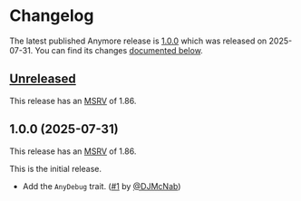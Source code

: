 <!-- Instructions

This changelog follows the patterns described here: <https://keepachangelog.com/en/>.

Subheadings to categorize changes are `added, changed, deprecated, removed, fixed, security`.

-->

# Changelog

The latest published Anymore release is [1.0.0](#100-2025-07-31) which was released on 2025-07-31.
You can find its changes [documented below](#100-2025-07-31).

## [Unreleased][]

This release has an [MSRV][] of 1.86.

## 1.0.0 (2025-07-31)

This release has an [MSRV][] of 1.86.

This is the initial release.

- Add the `AnyDebug` trait. ([#1][] by [@DJMcNab][])

[@DJMcNab]: https://github.com/DJMcNab

[#1]: https://github.com/linebender/anymore/pull/1

[Unreleased]: https://github.com/linebender/anymore/compare/v1.0.0...HEAD

[MSRV]: README.md#minimum-supported-rust-version-msrv

